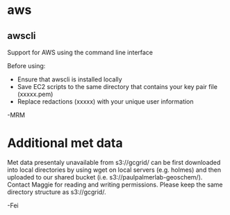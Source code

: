 # aws
## awscli
Support for AWS using the command line interface 

Before using:
- Ensure that awscli is installed locally
- Save EC2 scripts to the same directory that contains your key pair file (xxxxx.pem)
- Replace redactions (xxxxx) with your unique user information

-MRM

# Additional met data
Met data presentaly unavailable from s3://gcgrid/ can be first downloaded into local directories by using wget on local servers (e.g. holmes) and then uploaded to our shared bucket (i.e. s3://paulpalmerlab-geoschem/). Contact Maggie for reading and writing permissions. Please keep the same directory structure as s3://gcgrid/.

-Fei
